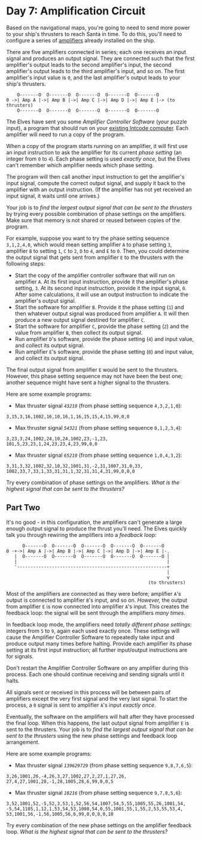 # Day 7: Amplification Circuit

Based on the navigational maps, you're going to need to send more power to your ship's thrusters to reach Santa in time. To do this, you'll need to configure a series of [amplifiers](https://en.wikipedia.org/wiki/Amplifier) already installed on the ship.

There are five amplifiers connected in series; each one receives an input signal and produces an output signal. They are connected such that the first amplifier's output leads to the second amplifier's input, the second amplifier's output leads to the third amplifier's input, and so on. The first amplifier's input value is `0`, and the last amplifier's output leads to your ship's thrusters.

```
    O-------O  O-------O  O-------O  O-------O  O-------O
0 ->| Amp A |->| Amp B |->| Amp C |->| Amp D |->| Amp E |-> (to thrusters)
    O-------O  O-------O  O-------O  O-------O  O-------O
```

The Elves have sent you some _Amplifier Controller Software_ (your puzzle input), a program that should run on your [existing Intcode computer](5). Each amplifier will need to run a copy of the program.

When a copy of the program starts running on an amplifier, it will first use an input instruction to ask the amplifier for its current _phase setting_ (an integer from `0` to `4`). Each phase setting is used _exactly once_, but the Elves can't remember which amplifier needs which phase setting.

The program will then call another input instruction to get the amplifier's input signal, compute the correct output signal, and supply it back to the amplifier with an output instruction. (If the amplifier has not yet received an input signal, it waits until one arrives.)

Your job is to _find the largest output signal that can be sent to the thrusters_ by trying every possible combination of phase settings on the amplifiers. Make sure that memory is not shared or reused between copies of the program.

For example, suppose you want to try the phase setting sequence `3,1,2,4,0`, which would mean setting amplifier `A` to phase setting `3`, amplifier `B` to setting `1`, `C` to `2`, `D` to `4`, and `E` to `0`. Then, you could determine the output signal that gets sent from amplifier `E` to the thrusters with the following steps:

- Start the copy of the amplifier controller software that will run on amplifier `A`. At its first input instruction, provide it the amplifier's phase setting, `3`. At its second input instruction, provide it the input signal, `0`. After some calculations, it will use an output instruction to indicate the amplifier's output signal.
- Start the software for amplifier `B`. Provide it the phase setting (`1`) and then whatever output signal was produced from amplifier `A`. It will then produce a new output signal destined for amplifier `C`.
- Start the software for amplifier `C`, provide the phase setting (`2`) and the value from amplifier `B`, then collect its output signal.
- Run amplifier `D`'s software, provide the phase setting (`4`) and input value, and collect its output signal.
- Run amplifier `E`'s software, provide the phase setting (`0`) and input value, and collect its output signal.

The final output signal from amplifier `E` would be sent to the thrusters. However, this phase setting sequence may not have been the best one; another sequence might have sent a higher signal to the thrusters.

Here are some example programs:

- Max thruster signal _`43210`_ (from phase setting sequence `4,3,2,1,0`):

```
3,15,3,16,1002,16,10,16,1,16,15,15,4,15,99,0,0
```

- Max thruster signal _`54321`_ (from phase setting sequence `0,1,2,3,4`):

```
3,23,3,24,1002,24,10,24,1002,23,-1,23,
101,5,23,23,1,24,23,23,4,23,99,0,0
```

- Max thruster signal _`65210`_ (from phase setting sequence `1,0,4,3,2`):

```
3,31,3,32,1002,32,10,32,1001,31,-2,31,1007,31,0,33,
1002,33,7,33,1,33,31,31,1,32,31,31,4,31,99,0,0,0
```

Try every combination of phase settings on the amplifiers. _What is the highest signal that can be sent to the thrusters?_

## Part Two

It's no good - in this configuration, the amplifiers can't generate a large enough output signal to produce the thrust you'll need. The Elves quickly talk you through rewiring the amplifiers into a _feedback loop_:

```
      O-------O  O-------O  O-------O  O-------O  O-------O
0 -+->| Amp A |->| Amp B |->| Amp C |->| Amp D |->| Amp E |-.
   |  O-------O  O-------O  O-------O  O-------O  O-------O |
   |                                                        |
   '--------------------------------------------------------+
                                                            |
                                                            v
                                                     (to thrusters)
```

Most of the amplifiers are connected as they were before; amplifier `A`'s output is connected to amplifier `B`'s input, and so on. _However,_ the output from amplifier `E` is now connected into amplifier `A`'s input. This creates the feedback loop: the signal will be sent through the amplifiers _many times_.

In feedback loop mode, the amplifiers need _totally different phase settings_: integers from `5` to `9`, again each used exactly once. These settings will cause the Amplifier Controller Software to repeatedly take input and produce output many times before halting. Provide each amplifier its phase setting at its first input instruction; all further input/output instructions are for signals.

Don't restart the Amplifier Controller Software on any amplifier during this process. Each one should continue receiving and sending signals until it halts.

All signals sent or received in this process will be between pairs of amplifiers except the very first signal and the very last signal. To start the process, a `0` signal is sent to amplifier `A`'s input _exactly once_.

Eventually, the software on the amplifiers will halt after they have processed the final loop. When this happens, the last output signal from amplifier `E` is sent to the thrusters. Your job is to _find the largest output signal that can be sent to the thrusters_ using the new phase settings and feedback loop arrangement.

Here are some example programs:

- Max thruster signal _`139629729`_ (from phase setting sequence `9,8,7,6,5`):

```
3,26,1001,26,-4,26,3,27,1002,27,2,27,1,27,26,
27,4,27,1001,28,-1,28,1005,28,6,99,0,0,5
```

- Max thruster signal _`18216`_ (from phase setting sequence `9,7,8,5,6`):

```
3,52,1001,52,-5,52,3,53,1,52,56,54,1007,54,5,55,1005,55,26,1001,54,
-5,54,1105,1,12,1,53,54,53,1008,54,0,55,1001,55,1,55,2,53,55,53,4,
53,1001,56,-1,56,1005,56,6,99,0,0,0,0,10
```

Try every combination of the new phase settings on the amplifier feedback loop. _What is the highest signal that can be sent to the thrusters?_
